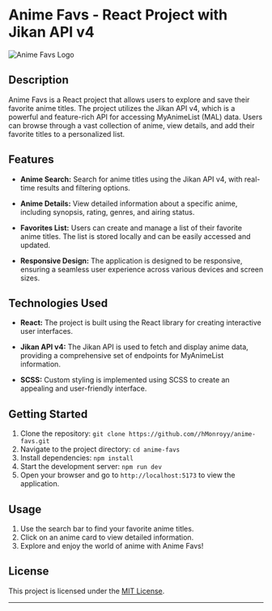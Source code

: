 # Anime Favs - React Project with Jikan API v4

![Anime Favs Logo](https://i.imgur.com/5vnDiNH.png)

## Description

Anime Favs is a React project that allows users to explore and save their favorite anime titles. The project utilizes the Jikan API v4, which is a powerful and feature-rich API for accessing MyAnimeList (MAL) data. Users can browse through a vast collection of anime, view details, and add their favorite titles to a personalized list.

## Features

- **Anime Search:** Search for anime titles using the Jikan API v4, with real-time results and filtering options.
  
- **Anime Details:** View detailed information about a specific anime, including synopsis, rating, genres, and airing status.

- **Favorites List:** Users can create and manage a list of their favorite anime titles. The list is stored locally and can be easily accessed and updated.

- **Responsive Design:** The application is designed to be responsive, ensuring a seamless user experience across various devices and screen sizes.

## Technologies Used

- **React:** The project is built using the React library for creating interactive user interfaces.

- **Jikan API v4:** The Jikan API is used to fetch and display anime data, providing a comprehensive set of endpoints for MyAnimeList information.

- **SCSS:** Custom styling is implemented using SCSS to create an appealing and user-friendly interface.

## Getting Started

1. Clone the repository: `git clone https://github.com//hMonroyy/anime-favs.git`
2. Navigate to the project directory: `cd anime-favs`
3. Install dependencies: `npm install`
4. Start the development server: `npm run dev`
5. Open your browser and go to `http://localhost:5173` to view the application.

## Usage

1. Use the search bar to find your favorite anime titles.
2. Click on an anime card to view detailed information.
3. Explore and enjoy the world of anime with Anime Favs!

## License

This project is licensed under the [MIT License](LICENSE).

---
